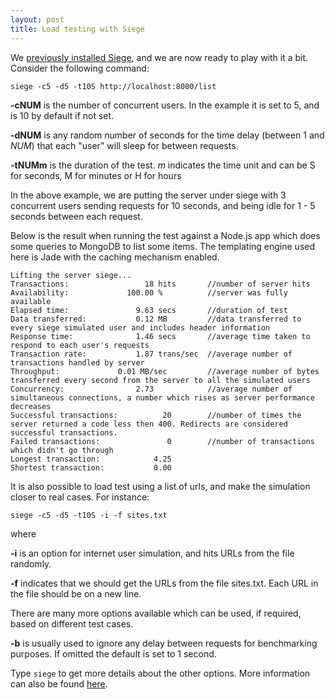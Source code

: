 ```yaml
---
layout: post
title: Load testing with Siege
---
```


We <a href="/getting-started-with-siege-on-mac-os-x">previously installed Siege</a>, and we are now ready to play with it a bit. Consider the following command:

```
siege -c5 -d5 -t10S http://localhost:8000/list
```

**-cNUM** is the number of concurrent users. In the example it is set to 5, and is 10 by default if not set.

**-dNUM** is any random number of seconds for the time delay (between 1 and _NUM_) that each "user" will sleep for between requests.

**-tNUMm** is the duration of the test. _m_ indicates the time unit and can be S for seconds, M for minutes or H for hours

In the above example, we are putting the server under siege with 3 concurrent users sending requests for 10 seconds, and being idle for 1 - 5 seconds between each request.

Below is the result when running the test against a Node.js app which does some queries to MongoDB to list some items. The templating engine used here is Jade with the caching mechanism enabled.

```
Lifting the server siege...
Transactions:		          18 hits		//number of server hits
Availability:		      100.00 %			//server was fully available
Elapsed time:		        9.63 secs		//duration of test
Data transferred:	        0.12 MB			//data transferred to every siege simulated user and includes header information
Response time:		        1.46 secs		//average time taken to respond to each user's requests
Transaction rate:	        1.87 trans/sec	//average number of transactions handled by server
Throughput:		        0.01 MB/sec			//average number of bytes transferred every second from the server to all the simulated users
Concurrency:		        2.73			//average number of simultaneous connections, a number which rises as server performance decreases
Successful transactions:          20		//number of times the server returned a code less then 400. Redirects are considered successful transactions.
Failed transactions:	           0		//number of transactions which didn't go through
Longest transaction:	        4.25
Shortest transaction:	        0.00
```

It is also possible to load test using a list of urls, and make the simulation closer to real cases. For instance:

```
siege -c5 -d5 -t10S -i -f sites.txt
```

where

**-i** is an option for internet user simulation, and hits URLs from the file randomly.

**-f** indicates that we should get the URLs from the file sites.txt. Each URL in the file should be on a new line.

There are many more options available which can be used, if required, based on different test cases.

**-b** is usually used to ignore any delay between requests for benchmarking purposes. If omitted the default is set to 1 second.

Type ```siege``` to get more details about the other options. More information can also be found <a href="https://www.joedog.org/siege-manual" target="_blank">here</a>.
